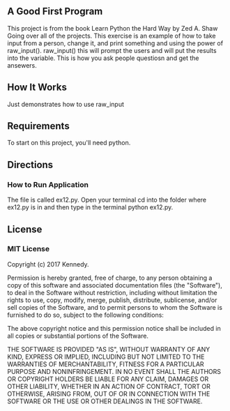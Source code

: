 ## A Good First Program

This project is from the book Learn Python the Hard Way by
Zed A. Shaw Going over all of the
projects. This exercise is an example of how to take input from a person, change it,
and print something and using the power of raw_input(). raw_input() this will prompt the users
and will put the results into the variable. This is how you ask people questiosn and
get the ansewers.

## How It Works

Just demonstrates how to use raw_input

## Requirements

To start on this project, you'll need python.


## Directions

### How to Run Application

The file is called ex12.py. Open your terminal cd into the folder where ex12.py is in and then
type in the terminal python ex12.py.


## License

### MIT License

Copyright (c) 2017 Kennedy.

Permission is hereby granted, free of charge, to any person obtaining a copy
of this software and associated documentation files (the "Software"), to deal
in the Software without restriction, including without limitation the rights
to use, copy, modify, merge, publish, distribute, sublicense, and/or sell
copies of the Software, and to permit persons to whom the Software is
furnished to do so, subject to the following conditions:

The above copyright notice and this permission notice shall be included in all
copies or substantial portions of the Software.

THE SOFTWARE IS PROVIDED "AS IS", WITHOUT WARRANTY OF ANY KIND, EXPRESS OR
IMPLIED, INCLUDING BUT NOT LIMITED TO THE WARRANTIES OF MERCHANTABILITY,
FITNESS FOR A PARTICULAR PURPOSE AND NONINFRINGEMENT. IN NO EVENT SHALL THE
AUTHORS OR COPYRIGHT HOLDERS BE LIABLE FOR ANY CLAIM, DAMAGES OR OTHER
LIABILITY, WHETHER IN AN ACTION OF CONTRACT, TORT OR OTHERWISE, ARISING FROM,
OUT OF OR IN CONNECTION WITH THE SOFTWARE OR THE USE OR OTHER DEALINGS IN THE
SOFTWARE.
